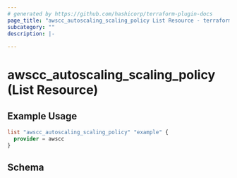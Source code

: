 ```yaml
---
# generated by https://github.com/hashicorp/terraform-plugin-docs
page_title: "awscc_autoscaling_scaling_policy List Resource - terraform-provider-awscc"
subcategory: ""
description: |-
  
---
```


# awscc_autoscaling_scaling_policy (List Resource)



## Example Usage

```terraform
list "awscc_autoscaling_scaling_policy" "example" {
  provider = awscc
}
```

<!-- schema generated by tfplugindocs -->
## Schema
